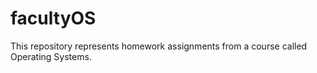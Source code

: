 # facultyOS
This repository represents homework assignments from a course called Operating Systems. 
